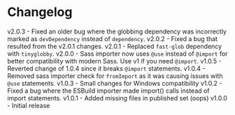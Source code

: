 
# Changelog

v2.0.3 - Fixed an older bug where the globbing dependency was incorrectly marked as `devDependency` instead of `dependency`.
v2.0.2 - Fixed a bug that resulted from the v2.0.1 changes.
v2.0.1 - Replaced `fast-glob` dependency with `tinyglobby`.
v2.0.0 - Sass importer now uses `@use` instead of `@import` for better compatibility with modern Sass. Use v1 if you need `@import`.
v1.0.5 - Reverted change of 1.0.4 since it breaks `@import` statements.
v1.0.4 - Removed sass importer check for `fromImport` as it was causing issues with `@use` statements.
v1.0.3 - Small changes for Windows compatibility
v1.0.2 - Fixed a bug where the ESBuild importer made import() calls instead of import statements.
v1.0.1 - Added missing files in published set (oops)
v1.0.0 - Initial release
